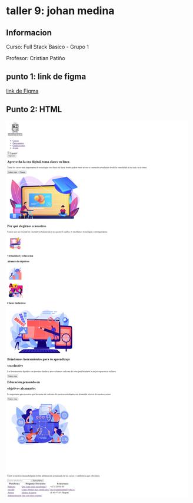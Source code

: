 <H1>taller 9: johan medina</h1>

<h2>Informacion</h2>
<p>Curso: Full Stack Basico - Grupo 1</p>
<p<>Profesor: Cristian Patiño</p>

<h2>punto 1: link de figma </h2>
<a href="https://www.figma.com/file/vvgisVZ7pktyrsPtO8Mqkf/Johan-medina-%2F-figma-exercise?type=design&node-id=0%3A1&t=b36g12iHzihTlbPb-1"> link de Figma</a>

<h2>Punto 2: HTML</h2>
<img src="./Public/images/HTML.jpeg"
alt="HTML">